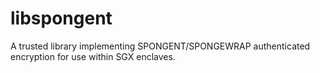 # libspongent

A trusted library implementing SPONGENT/SPONGEWRAP authenticated encryption for
use within SGX enclaves.

